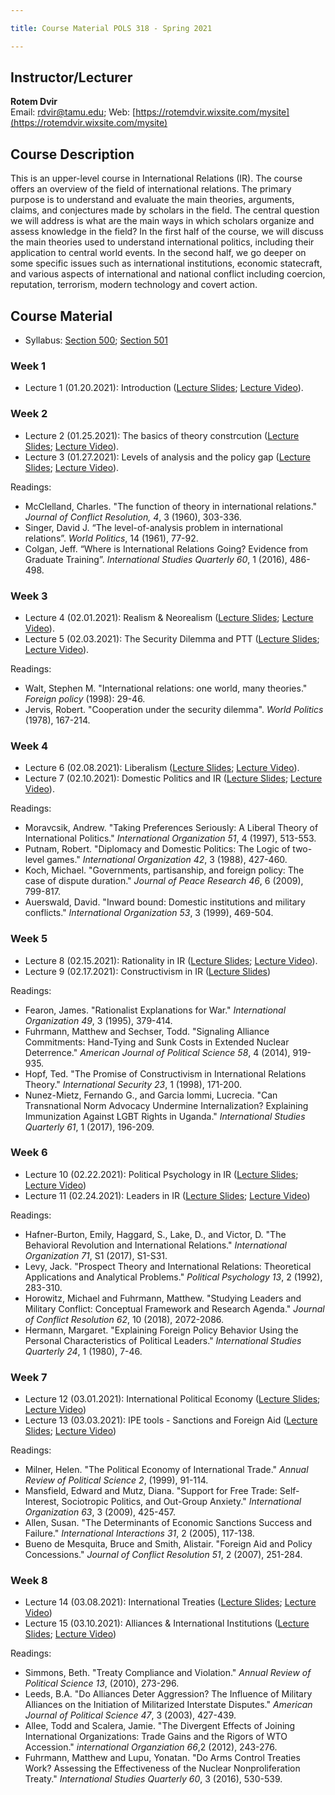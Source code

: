 ```yaml
---

title: Course Material POLS 318 - Spring 2021

---
```


## Instructor/Lecturer
**Rotem Dvir**  
Email: rdvir@tamu.edu; Web: [https://rotemdvir.wixsite.com/mysite](https://rotemdvir.wixsite.com/mysite)

## Course Description
This is an upper-level course in International Relations (IR). The course offers an overview of the field of international relations. The primary purpose is to understand and evaluate the main theories, arguments, claims, and conjectures made by scholars in the field. The central question we will address is what are the main ways in which scholars organize and assess knowledge in the field? In the first half of the course, we will discuss the main theories used to understand international politics, including their application to central world events. In the second half, we go deeper on some specific issues such as international institutions, economic statecraft, and various aspects of international and national conflict including coercion, reputation, terrorism, modern technology and covert action.

## Course Material  

  - Syllabus: [Section 500](LectureSlides/POLS318_Syllabus.pdf); [Section 501](LectureSlides/POLS318_Syllabus501.pdf)


### Week 1   

  - Lecture 1 (01.20.2021): Introduction ([Lecture Slides](LectureSlides/318__IR_Lecture_1.pdf); [Lecture Video](https://youtu.be/OLSG4Nybmdk)).  

### Week 2  

  - Lecture 2 (01.25.2021): The basics of theory constrcution ([Lecture Slides](LectureSlides/318__IR_Lecture_2.pdf); [Lecture Video](https://youtu.be/98MUaUNU6Gs)).
  - Lecture 3 (01.27.2021): Levels of analysis and the policy gap ([Lecture Slides](LectureSlides/318__IR_Lecture_3.pdf); [Lecture Video](https://youtu.be/kooM1fEqW0I)).  
  
Readings:  

  - McClelland, Charles. "The function of theory in international relations." *Journal of Conflict Resolution, 4*, 3 (1960), 303-336.
  - Singer, David J. “The level-of-analysis problem in international relations”. *World Politics*, 14 (1961), 77-92.
  - Colgan, Jeff. “Where is International Relations Going? Evidence from Graduate Training”. *International Studies Quarterly 60*, 1 (2016), 486-498.  
  
  
### Week 3 
 
  - Lecture 4 (02.01.2021): Realism & Neorealism ([Lecture Slides](LectureSlides/318__IR_Lecture_4.pdf); [Lecture Video](https://youtu.be/coDtN1LUuXg)).
  - Lecture 5 (02.03.2021): The Security Dilemma and PTT ([Lecture Slides](LectureSlides/318__IR_Lecture_5.pdf); [Lecture Video](https://youtu.be/n6vukFSOP4w)).  
  
Readings:  

  - Walt, Stephen M. "International relations: one world, many theories." *Foreign policy* (1998): 29-46.
  - Jervis, Robert. "Cooperation under the security dilemma". *World Politics* (1978), 167-214.
 
### Week 4  

  - Lecture 6 (02.08.2021): Liberalism ([Lecture Slides](LectureSlides/318__IR_Lecture_6.pdf); [Lecture Video](https://youtu.be/Kra9tDKveak)).
  - Lecture 7 (02.10.2021): Domestic Politics and IR ([Lecture Slides](LectureSlides/318__IR_Lecture_7.pdf); [Lecture Video](https://youtu.be/qEBAeV3Q-OM)).  
  
Readings:  

  - Moravcsik, Andrew. "Taking Preferences Seriously: A Liberal Theory of International Politics." *International Organization 51*, 4 (1997), 513-553. 
  - Putnam, Robert. "Diplomacy and Domestic Politics: The Logic of two-level games." *International Organization 42*, 3 (1988), 427-460. 
  - Koch, Michael. "Governments, partisanship, and foreign policy: The case of dispute duration." *Journal of Peace Research 46*, 6 (2009), 799-817.
  - Auerswald, David. "Inward bound: Domestic institutions and military conflicts." *International Organization 53*, 3 (1999), 469-504.  
  
  
### Week 5 

  - Lecture 8 (02.15.2021): Rationality in IR ([Lecture Slides](LectureSlides/318__IR_Lecture_8.pdf); [Lecture Video](https://youtu.be/T9RvPWuyYGg)).
  - Lecture 9 (02.17.2021): Constructivism in IR ([Lecture Slides](LectureSlides/318__IR_Lecture_9.pdf))  

Readings:  

  - Fearon, James. "Rationalist Explanations for War." *International Organization 49*, 3 (1995), 379-414.
  - Fuhrmann, Matthew and Sechser, Todd. "Signaling Alliance Commitments: Hand-Tying and Sunk Costs in Extended Nuclear Deterrence." *American Journal of Political Science 58*, 4 (2014), 919-935.
  - Hopf, Ted. "The Promise of Constructivism in International Relations Theory." *International Security 23*, 1 (1998), 171-200.
  - Nunez-Mietz, Fernando G., and Garcia Iommi, Lucrecia. "Can Transnational Norm Advocacy Undermine Internalization? Explaining Immunization Against LGBT Rights in Uganda." *International Studies Quarterly 61*, 1 (2017), 196-209.

### Week 6 

  - Lecture 10 (02.22.2021): Political Psychology in IR ([Lecture Slides](LectureSlides/318__IR_Lecture_10.pdf); [Lecture Video](https://youtu.be/lLOD6DULFIA))
  - Lecture 11 (02.24.2021): Leaders in IR ([Lecture Slides](LectureSlides/318__IR_Lecture_11.pdf); [Lecture Video](https://youtu.be/D9Qhsfp2924))


Readings:  

  - Hafner-Burton, Emily, Haggard, S., Lake, D., and Victor, D. "The Behavioral Revolution and International Relations." *International Organization 71*, S1 (2017), S1-S31.
  - Levy, Jack. "Prospect Theory and International Relations: Theoretical Applications and Analytical Problems." *Political Psychology 13*, 2 (1992), 283-310.
  - Horowitz, Michael and Fuhrmann, Matthew. "Studying Leaders and Military Conflict: Conceptual Framework and Research Agenda." *Journal of Conflict Resolution 62*, 10 (2018), 2072-2086.
  - Hermann, Margaret. "Explaining Foreign Policy Behavior Using the Personal Characteristics of Political Leaders." *International Studies Quarterly 24*, 1 (1980), 7-46.

### Week 7  

  - Lecture 12 (03.01.2021): International Political Economy ([Lecture Slides](LectureSlides/318__IR_Lecture_12.pdf); [Lecture Video](https://youtu.be/j5aoXR9W2V8))
  - Lecture 13 (03.03.2021): IPE tools - Sanctions and Foreign Aid ([Lecture Slides](LectureSlides/318__IR_Lecture_13.pdf); [Lecture Video](https://youtu.be/iqb1cWSfLlg))

Readings:  

  - Milner, Helen. "The Political Economy of International Trade." *Annual Review of Political Science 2*, (1999), 91-114.
  - Mansfield, Edward and Mutz, Diana. "Support for Free Trade: Self-Interest, Sociotropic Politics, and Out-Group Anxiety." *International Organization 63*, 3 (2009), 425-457.
  - Allen, Susan. "The Determinants of Economic Sanctions Success and Failure." *International Interactions 31*, 2 (2005), 117-138.
  - Bueno de Mesquita, Bruce and Smith, Alistair. "Foreign Aid and Policy Concessions." *Journal of Conflict Resolution 51*, 2 (2007), 251-284.

### Week 8  

  - Lecture 14 (03.08.2021): International Treaties ([Lecture Slides](LectureSlides/318__IR_Lecture_14.pdf); [Lecture Video](https://youtu.be/Es36YhEdBnA))
  - Lecture 15 (03.10.2021): Alliances & International Institutions ([Lecture Slides](LectureSlides/318__IR_Lecture_15.pdf); [Lecture Video](https://youtu.be/2FmtH6vi94s))

Readings:  

  - Simmons, Beth. "Treaty Compliance and Violation." *Annual Review of Political Science 13*, (2010), 273-296.
  - Leeds, B.A. "Do Alliances Deter Aggression? The Influence of Military Alliances on the Initiation of Militarized Interstate Disputes." *American Journal of Political Science 47*, 3 (2003), 427-439.
  - Allee, Todd and Scalera, Jamie. "The Divergent Effects of Joining International Organizations: Trade Gains and the Rigors of WTO Accession." *international Organziation 66*,2 (2012), 243-276.
  - Fuhrmann, Matthew and Lupu, Yonatan. "Do Arms Control Treaties Work? Assessing the Effectiveness of the Nuclear Nonproliferation Treaty." *International Studies Quarterly 60*, 3 (2016), 530-539.

